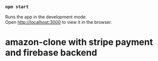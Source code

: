 

### `npm start`

Runs the app in the development mode.<br />
Open [http://localhost:3000](http://localhost:3000) to view it in the browser.

# amazon-clone with stripe payment and firebase backend


